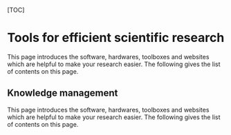 [TOC]

# Tools for efficient scientific research #

This page introduces the software, hardwares, toolboxes and websites which are helpful to make your research easier. The following gives the list of contents on this page.

## Knowledge management

This page introduces the software, hardwares, toolboxes and websites which are helpful to make your research easier. The following gives the list of contents on this page.